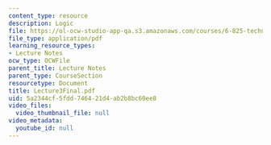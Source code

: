 ```yaml
---
content_type: resource
description: Logic
file: https://ol-ocw-studio-app-qa.s3.amazonaws.com/courses/6-825-techniques-in-artificial-intelligence-sma-5504-fall-2002/5a2344cf5fdd746421d4ab2b8bc60ee8_Lecture3Final.pdf
file_type: application/pdf
learning_resource_types:
- Lecture Notes
ocw_type: OCWFile
parent_title: Lecture Notes
parent_type: CourseSection
resourcetype: Document
title: Lecture3Final.pdf
uid: 5a2344cf-5fdd-7464-21d4-ab2b8bc60ee8
video_files:
  video_thumbnail_file: null
video_metadata:
  youtube_id: null
---
```

